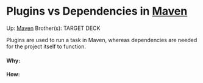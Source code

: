 # Plugins vs Dependencies in [Maven](maven)

Up: [Maven](maven)
Brother(s):
TARGET DECK


Plugins are used to run a task in Maven, whereas dependencies are needed for the project itself to function.


































#### Why:
#### How:









